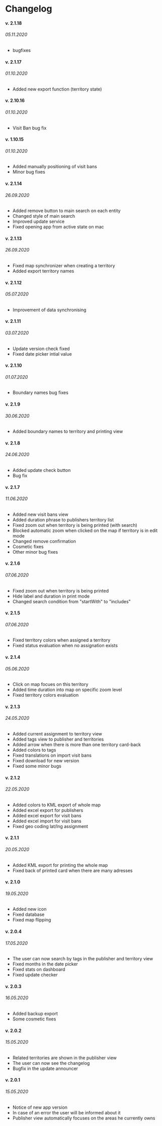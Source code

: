 # Changelog

#### v. 2.1.18
###### 05.11.2020
- bugfixes

#### v. 2.1.17
###### 01.10.2020
- Added new export function (territory state)

#### v. 2.10.16
###### 01.10.2020
- Visit Ban bug fix

#### v. 1.10.15
###### 01.10.2020
- Added manually positioning of visit bans
- Minor bug fixes

#### v. 2.1.14
###### 26.09.2020
- Added remove button to main search on each entity
- Changed style of main search
- Improved update service
- Fixed opening app from active state on mac

#### v. 2.1.13
###### 26.09.2020
- Fixed map synchronizer when creating a territory
- Added export territory names

#### v. 2.1.12
###### 05.07.2020
- Improvement of data synchronising

#### v. 2.1.11
###### 03.07.2020
- Update version check fixed
- Fixed date picker intial value

#### v. 2.1.10
###### 01.07.2020
- Boundary names bug fixes

#### v. 2.1.9
###### 30.06.2020
- Added boundary names to territory and printing view

#### v. 2.1.8
###### 24.06.2020
- Added update check button
- Bug fix

#### v. 2.1.7
###### 11.06.2020
- Added new visit bans view
- Added duration phrase to publishers territory list
- Fixed zoom out when territory is being printed (with search)
- Blocked automatic zoom when clicked on the map if territory is in edit mode
- Changed remove confirmation
- Cosmetic fixes
- Other minor bug fixes

#### v. 2.1.6
###### 07.06.2020
- Fixed zoom out when territory is being printed
- Hide label and duration in print mode
- Changed search condition from "startWith" to "includes"

#### v. 2.1.5
###### 07.06.2020
- Fixed territory colors when assigned a territory
- Fixed status evaluation when no assignation exists

#### v. 2.1.4
###### 05.06.2020
- Click on map focues on this territory
- Added time duration into map on specific zoom level
- Fixed territory colors evaluation

#### v. 2.1.3
###### 24.05.2020
- Added current assignment to territory view
- Added tags view to publisher and territories
- Added arrow when there is more than one territory card-back
- Added colors to tags
- Fixed translations on import visit bans
- Fixed download for new version
- Fixed some minor bugs

#### v. 2.1.2
###### 22.05.2020
- Added colors to KML export of whole map
- Added excel export for publishers
- Added excel export for visit bans
- Added excel import for visit bans
- Fixed geo coding lat/lng assignment

#### v. 2.1.1
###### 20.05.2020
- Added KML export for printing the whole map
- Fixed back of printed card when there are many adresses

#### v. 2.1.0
###### 19.05.2020
- Added new icon
- Fixed database
- Fixed map flipping

#### v. 2.0.4
###### 17.05.2020
- The user can now search by tags in the publisher and territory view
- Fixed months in the date picker
- Fixed stats on dashboard 
- Fixed update checker

#### v. 2.0.3
###### 16.05.2020
- Added backup export 
- Some cosmetic fixes

#### v. 2.0.2
###### 15.05.2020
- Related territories are shown in the publisher view
- The user can now see the changelog
- Bugfix in the update announcer

#### v. 2.0.1
###### 15.05.2020
- Notice of new app version
- In case of an error the user will be informed about it
- Publisher view automatically focuses on the areas he currently owns
